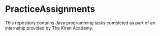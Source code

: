 # PracticeAssignments
 This repository contains Java programming tasks completed as part of an internship provided by The Kiran Academy. 
